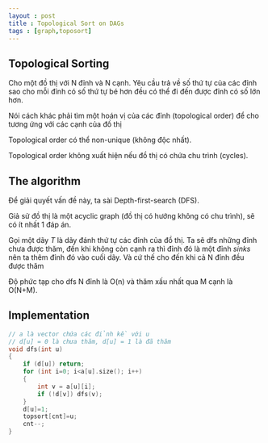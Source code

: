 ```yaml
---
layout : post
title : Topological Sort on DAGs
tags : [graph,toposort]
---
```

## Topological Sorting
Cho một đồ thị với N đỉnh và N cạnh. Yêu cầu trả về số thứ tự của các đỉnh sao cho mỗi đỉnh có số thứ tự bé hơn đều có thể đi đến được đỉnh có số lớn hơn.

Nói cách khác phải tìm một hoán vị của các đỉnh (topological order) để cho tương ứng với các cạnh của đồ thị

Topological order có thể non-unique (không độc nhất).

Topological order không xuất hiện nếu đồ thị có chứa chu trình (cycles).

## The algorithm
Để giải quyết vấn đề này, ta sài Depth-first-search (DFS).

Giả sử đồ thị là một acyclic graph (đồ thị có hướng không có chu trình), sẽ có ít nhất 1 đáp án.

Gọi một dãy *T* là dãy đánh thứ tự các đỉnh của đồ thị. Ta sẽ dfs những đỉnh chưa được thăm, đến khi không còn cạnh ra thì đỉnh đó là một đỉnh *sinks* nên ta thêm đỉnh đó vào cuối dãy. Và cứ thế cho đến khi cả N đỉnh đều được thăm

Độ phức tạp cho dfs N đỉnh là O(n) và thăm xấu nhất qua M cạnh là O(N+M).

## Implementation
``` C++
// a là vector chứa các đỉnh kề với u
// d[u] = 0 là chưa thăm, d[u] = 1 là đã thăm
void dfs(int u) 
{
	if (d[u]) return;
	for (int i=0; i<a[u].size(); i++)
	{
		int v = a[u][i];
		if (!d[v]) dfs(v);
	}
	d[u]=1;
	topsort[cnt]=u;
	cnt--;
}
```
